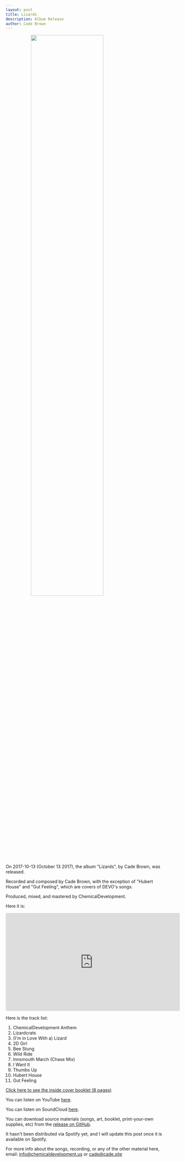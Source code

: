 ```yaml
---
layout: post
title: Lizards
description: Album Release
author: Cade Brown
---
```




<img style="display: block; margin: auto;" width="68%" height="auto" src="{{site.baseurl}}/assets/img/lizards/AlbumArt.png"/>


On 2017-10-13 (October 13 2017), the album "Lizards", by Cade Brown, was released.

Recorded and composed by Cade Brown, with the exception of "Hubert House" and "Gut Feeling", which are covers of DEVO's songs.

Produced, mixed, and mastered by ChemicalDevelopment.

Here it is:

<iframe width="560" height="315" src="https://www.youtube.com/embed/7cbk39mbbCg" frameborder="0" allowfullscreen></iframe>


Here is the track list:

1. ChemicalDevelopment Anthem
2. Lizardcrats
3. (I'm in Love With a) Lizard
4. 2D Girl
5. Bee Stung
6. Wild Ride
7. Innsmouth March (Chase Mix)
8. I Want It
9. Thumbs Up
10. Hubert House
11. Gut Feeling


[Click here to see the inside cover booklet (8 pages)]({{site.baseurl}}/assets/img/lizards/booklet.png)


You can listen on YouTube [here](https://youtu.be/7cbk39mbbCg).

You can listen on SoundCloud [here](https://soundcloud.com/cade-brown-203790787/sets/lizards-full-album).

You can download source materials (songs, art, booklet, print-your-own supplies, etc) from the [release on GitHub](https://github.com/ChemicalDevelopment/music/releases/tag/lizards).

It hasn't been distributed via Spotify yet, and I will update this post once it is available on Spotify.


For more info about the songs, recording, or any of the other material here, email: <info@chemicaldevelopment.us> or <cade@cade.site>





